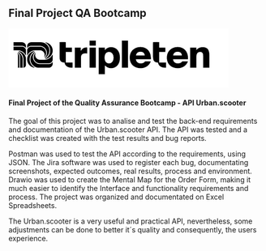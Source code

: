 ## Final Project QA Bootcamp
  <img src="Imagens\Logo-Tripleten.png">
  
#### Final Project of the Quality Assurance Bootcamp - API Urban.scooter
The goal of this project was to analise and test the back-end requirements and documentation of the Urban.scooter API.
The API was tested and a checklist was created with the test results and bug reports. 

Postman was used to test the API according to the requirements, using JSON.
The Jira software was used to register each bug, documentating screenshots, expected outcomes, real results, process and environment.
Drawio was used to create the Mental Map for the Order Form, making it much easier to identify the Interface and functionality requirements and process.
The project was organized and documentated on Excel Spreadsheets.

The Urban.scooter is a very useful and practical API, nevertheless, some adjustments can be done to better it´s quality and consequently, the users experience.

